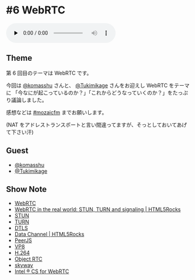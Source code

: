 # #6 WebRTC

<audio preload=none controls src=http://files.mozaic.fm/mozaic-ep6.m4a></audio>


## Theme

第 6 回目のテーマは WebRTC です。

今回は [@komasshu](https://twitter.com/komasshu) さんと、 [@Tukimikage](https://twitter.com/Tukimikage) さんをお迎えし WebRTC をテーマに 「今なにが起こっているのか？」「これからどうなっていくのか？」をたっぷり議論しました。

感想などは [#mozaicfm](https://twitter.com/search?q=mozaicfm&src=hash) までお願いします。

(NAT をアドレストランスポートと言い間違ってますが、そっとしておいてあげて下さい汗)


## Guest

- [@komasshu](https://twitter.com/komasshu)
- [@Tukimikage](https://twitter.com/Tukimikage)


## Show Note

- [WebRTC](http://t.umblr.com/redirect?z=http%3A%2F%2Fwww.webrtc.org%2F&t=ZTI3NDE1ZjZjNDAxNzE2ZDg5NmFiMTgxN2NmNWMyOTYwYTk0ZWIyYyxWalY2d1lFQQ%3D%3D)
- [WebRTC in the real world: STUN, TURN and signaling | HTML5Rocks](http://t.umblr.com/redirect?z=http%3A%2F%2Fwww.html5rocks.com%2Fen%2Ftutorials%2Fwebrtc%2Finfrastructure%2F&t=MTUwNjk5ODc2OWE0ZTA2OGM0NWMwYjVkYmMzZmNlZjUyN2U2NmE5YyxWalY2d1lFQQ%3D%3D)
- [STUN](http://t.umblr.com/redirect?z=http%3A%2F%2Ftools.ietf.org%2Fhtml%2Frfc3489&t=ODFkOGRjMzczOTgzNzMzMGYxZWE1ZDhlOWU4ZTk4NDFjMjFlOGNlNixWalY2d1lFQQ%3D%3D)
- [TURN](http://t.umblr.com/redirect?z=http%3A%2F%2Ftools.ietf.org%2Fhtml%2Frfc5766&t=MGVhZTYzOGE0NGU0MDMzNWQ1N2ViN2FkM2YwNjZjYmQ1YjU4NzZkYixWalY2d1lFQQ%3D%3D)
- [DTLS](http://t.umblr.com/redirect?z=http%3A%2F%2Ftools.ietf.org%2Fhtml%2Frfc6347&t=ZmE4NGFiZjljODk5MDA0ZjAzODQzZTUwMDBhMzBhOGM5ZDQwY2RiZCxWalY2d1lFQQ%3D%3D)
- [Data Channel | HTML5Rocks](http://t.umblr.com/redirect?z=http%3A%2F%2Fwww.html5rocks.com%2Fja%2Ftutorials%2Fwebrtc%2Fdatachannels%2F&t=ODNiNWQzZmMzYjUwY2U0NzNkNGYzZmJjYmZhODI3ODRkNzQzMTNkYSxWalY2d1lFQQ%3D%3D)
- [PeerJS](http://t.umblr.com/redirect?z=http%3A%2F%2Fpeerjs.com%2F&t=OWUyMTFmMWRiMWFlY2YwYjc5YjVmOTBkZTU4NjIyNzNlNmU2YTM4NSxWalY2d1lFQQ%3D%3D)
- [VP8](http://t.umblr.com/redirect?z=http%3A%2F%2Fja.wikipedia.org%2Fwiki%2FVP8&t=ZTcxZTdjMmRhMmE0NWZkZmFlYjFjMWI5N2U3ZTRlNTZmMTlmZWY0MixWalY2d1lFQQ%3D%3D)
- [H.264](http://t.umblr.com/redirect?z=http%3A%2F%2Fja.wikipedia.org%2Fwiki%2FH264&t=YjAyNmJmNjU0NTJhN2U2NmI3ZTg3NDUxYTYyYWQxNGFkYzc0MTY5ZCxWalY2d1lFQQ%3D%3D)
- [Object RTC](http://t.umblr.com/redirect?z=http%3A%2F%2Fortc.org%2F&t=NzA2NGRmNmIzNjRiZTZlYjUwZTM4NmJmNGRlODgzYzM4NjgyZDg2YyxWalY2d1lFQQ%3D%3D)
- [skyway](http://t.umblr.com/redirect?z=http%3A%2F%2Fnttcom.github.io%2Fskyway%2F&t=MjQ3MzRhNjZmNTM0Yzk5NGM4Zjc1NDQ5OGYwZjQyY2U4Y2JmNWI4NSxWalY2d1lFQQ%3D%3D)
- [Intel ® CS for WebRTC](http://t.umblr.com/redirect?z=https%3A%2F%2Fsoftware.intel.com%2Fsites%2Flandingpage%2Fwebrtc%2F&t=YmI3ZTA5ZTA3Zjg5ZWI4Y2RkMTA0OWFhNWM1OGUxMjg1N2U5YWMwMSxWalY2d1lFQQ%3D%3D)
